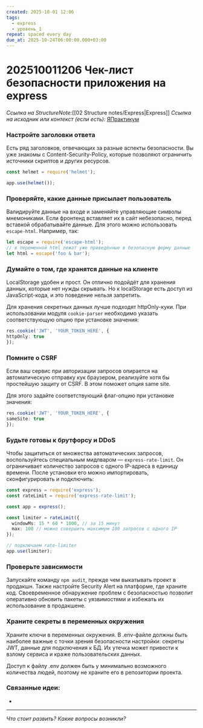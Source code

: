 ```yaml
---
created: 2025-10-01 12:06
tags:
  - express
  - уровень_1
repeat: spaced every day
due_at: 2025-10-24T06:00:00.000+03:00
---
```

# 202510011206 Чек-лист безопасности приложения на express

*Ссылка на StructureNote:*[[02 Structure notes/Express|Express]] 
*Ссылка на исходник или контекст (если есть):* [ЯПрактикум](https://practicum.yandex.ru/learn/backend-nodejs/courses/16b47298-e20d-4fde-9619-1ab305039a00/sprints/564238/topics/511a777e-323b-4964-9150-d06eaeb48080/lessons/f2ee2f68-b5ab-4c25-b838-cb0496fb17a8/)

### Настройте заголовки ответа

Есть ряд заголовков, отвечающих за разные аспекты безопасности. Вы уже знакомы с Content-Security-Policy, которые позволяют ограничить источники скриптов и других ресурсов.

```ts
const helmet = require('helmet');

app.use(helmet());
```

### Проверяйте, какие данные присылает пользователь

Валидируйте данные на входе и заменяйте управляющие символы мнемониками. Если фронтенд вставляет их в сайт небезопасно, перед вставкой обрабатывайте данные. Для этого можно использовать `escape-html`. Например, так:

```ts
let escape = require('escape-html');
// в переменной html лежат уже приведённые в безопасную форму данные
let html = escape('foo & bar'); 
```

### Думайте о том, где хранятся данные на клиенте

LocalStorage удобен и прост. Он отлично подойдёт для хранения данных, которые нет нужды скрывать. Но к localStorage есть доступ из JavaScript-кода, и это поведение нельзя запретить.

Для хранения секретных данных лучше подходят httpOnly-куки. При использовании модуля `cookie-parser` необходимо указать соответствующую опцию при установке значения:

```ts
res.cookie('JWT', 'YOUR_TOKEN_HERE', {
httpOnly: true
});
```

### Помните о CSRF

Если ваш сервис при авторизации запросов опирается на автоматическую отправку кук браузером, реализуйте хотя бы простейшую защиту от CSRF. В этом поможет опция same site.

Для этого задайте соответствующий флаг-опцию при установке значения:

```ts
res.cookie('JWT', 'YOUR_TOKEN_HERE', {
sameSite: true
});
```

### Будьте готовы к брутфорсу и DDоS

Чтобы защититься от множества автоматических запросов, воспользуйтесь специальным мидлваром — `express-rate-limit`. Он ограничивает количество запросов с одного IP-адреса в единицу времени. После установки его можно импортировать, сконфигурировать и подключить:

```ts
const express = require('express');
const rateLimit = require('express-rate-limit');

const app = express();

const limiter = rateLimit({
  windowMs: 15 * 60 * 1000, // за 15 минут
  max: 100 // можно совершить максимум 100 запросов с одного IP
});

// подключаем rate-limiter
app.use(limiter);
```

### Проверьте зависимости

Запускайте команду `npm audit`, прежде чем выкатывать проект в продакшн. Также настройте Security Alert на платформе, где храните код. Своевременное обнаружение проблем с безопасностью позволит оперативно обновить пакеты с уязвимостями и избежать их использование в продакшене.

### Храните секреты в переменных окружения

Храните ключи в переменных окружения. В .env-файле должны быть наиболее важные с точки зрения безопасности настройки: секреты JWT, данные для подключения к БД. Их утечка может привести к взлому сервиса и краже пользовательских данных.

Доступ к файлу .env должен быть у минимально возможного количества людей, поэтому не храните его в репозитории проекта.

### Связанные идеи:

* 

---

*Что стоит развить? Какие вопросы возникли?*
